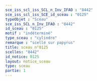 ```yaml
---
sce_iss_scl_iss_SCL_n_Inv_IFAO : "8442"
sce_iss_scl_iss_SCE_id_sceau : "0125"
typeObjet : "Sceau"
sce_iss_SCL_n_Inv_IFAO : "8442"
id_sceau : "0125"
motif : "indéterminé"
type_sceau : "cylindre"
remarque : "scellé sur papyrus"
title: sceau n°0125
scelles: "8442"
id_notice: 0125
layout: notice_sceau
type: sceau
partie: 1
---
```

